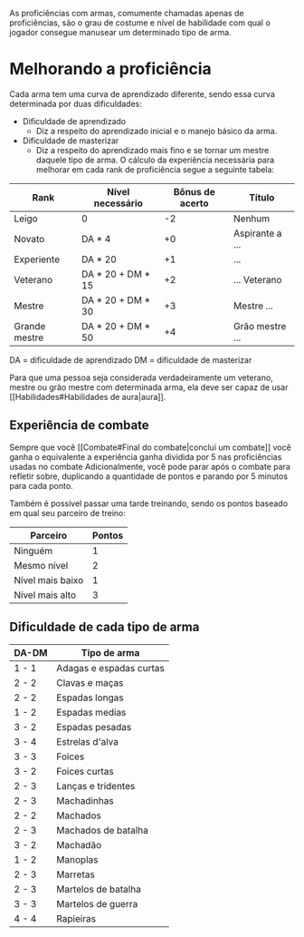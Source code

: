 As proficiências com armas, comumente chamadas apenas de proficiências, são o grau de costume e nível de habilidade com qual o jogador consegue manusear um determinado tipo de arma.
# Melhorando a proficiência
Cada arma tem uma curva de aprendizado diferente, sendo essa curva determinada por duas dificuldades:
- Dificuldade de aprendizado
	- Diz a respeito do aprendizado inicial e o manejo básico da arma.
- Dificuldade de masterizar
	- Diz a respeito do aprendizado mais fino e se tornar um mestre daquele tipo de arma.
O cálculo da experiência necessária para melhorar em cada rank de proficiência segue a seguinte tabela:

|Rank         |Nível necessário   |Bônus de acerto|Título         |
|-------------|-------------------|---------------|---------------|
|Leigo        |0                  |-2             |Nenhum         |
|Novato       |DA \*  4           |+0             |Aspirante a ...|
|Experiente   |DA \* 20           |+1             |...            |
|Veterano     |DA \* 20 + DM \* 15|+2             |... Veterano   |
|Mestre       |DA \* 20 + DM \* 30|+3             |Mestre ...     |
|Grande mestre|DA \* 20 + DM \* 50|+4             |Grão mestre ...|
DA = dificuldade de aprendizado
DM = dificuldade de masterizar

Para que uma pessoa seja considerada verdadeiramente um veterano, mestre ou grão mestre com determinada arma, ela deve ser capaz de usar [[Habilidades#Habilidades de aura|aura]].
## Experiência de combate
Sempre que você [[Combate#Final do combate|conclui um combate]] você ganha o equivalente a experiência ganha dividida por 5 nas proficiências usadas no combate
Adicionalmente, você pode parar após o combate para refletir sobre, duplicando a quantidade de pontos e parando por 5 minutos para cada ponto.
 
Também é possível passar uma tarde treinando, sendo os pontos baseado em qual seu parceiro de treino:

|Parceiro        |Pontos|
|----------------|-|
|Ninguém         |1|
|Mesmo nível     |2|
|Nível mais baixo|1|
|Nível mais alto |3|

## Dificuldade de cada tipo de arma

|DA-DM|Tipo de arma           |
|-----|-----------------------|
|1 - 1|Adagas e espadas curtas|
|2 - 2|Clavas e maças         |
|2 - 2|Espadas longas         |
|1 - 2|Espadas medias         |
|3 - 2|Espadas pesadas        |
|3 - 4|Estrelas d'alva        |
|3 - 3|Foices                 |
|3 - 2|Foices curtas          |
|2 - 3|Lanças e tridentes     |
|2 - 3|Machadinhas            |
|2 - 2|Machados               |
|2 - 3|Machados de batalha    |
|3 - 2|Machadão               |
|1 - 2|Manoplas               |
|2 - 3|Marretas               |
|2 - 3|Martelos de batalha    |
|3 - 3|Martelos de guerra     |
|4 - 4|Rapieiras              |